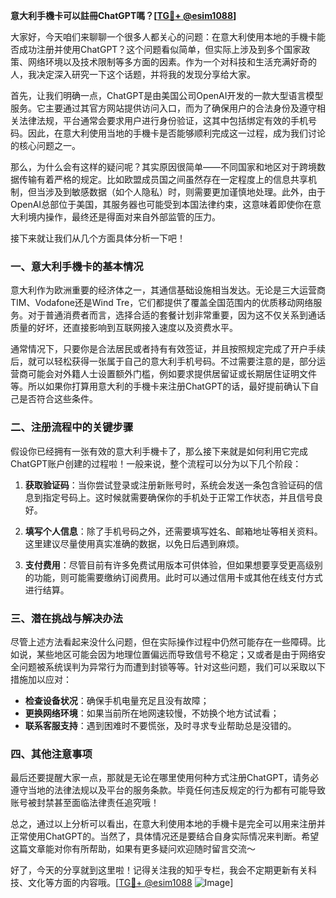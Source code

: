 **意大利手機卡可以註冊ChatGPT嗎？[[TG💪+ @esim1088](https://t.me/s/esim1088)]**

大家好，今天咱们来聊聊一个很多人都关心的问题：在意大利使用本地的手機卡能否成功注册并使用ChatGPT？这个问题看似简单，但实际上涉及到多个国家政策、网络环境以及技术限制等多方面的因素。作为一个对科技和生活充满好奇的人，我决定深入研究一下这个话题，并将我的发现分享给大家。

首先，让我们明确一点，ChatGPT是由美国公司OpenAI开发的一款大型语言模型服务。它主要通过其官方网站提供访问入口，而为了确保用户的合法身份及遵守相关法律法规，平台通常会要求用户进行身份验证，这其中包括绑定有效的手机号码。因此，在意大利使用当地的手機卡是否能够顺利完成这一过程，成为我们讨论的核心问题之一。

那么，为什么会有这样的疑问呢？其实原因很简单——不同国家和地区对于跨境数据传输有着严格的规定。比如欧盟成员国之间虽然存在一定程度上的信息共享机制，但当涉及到敏感数据（如个人隐私）时，则需要更加谨慎地处理。此外，由于OpenAI总部位于美国，其服务器也可能受到本国法律约束，这意味着即使你在意大利境内操作，最终还是得面对来自外部监管的压力。

接下来就让我们从几个方面具体分析一下吧！

### 一、意大利手機卡的基本情况

意大利作为欧洲重要的经济体之一，其通信基础设施相当发达。无论是三大运营商TIM、Vodafone还是Wind Tre，它们都提供了覆盖全国范围内的优质移动网络服务。对于普通消费者而言，选择合适的套餐计划非常重要，因为这不仅关系到通话质量的好坏，还直接影响到互联网接入速度以及资费水平。

通常情况下，只要你是合法居民或者持有有效签证，并且按照规定完成了开户手续后，就可以轻松获得一张属于自己的意大利手机号码。不过需要注意的是，部分运营商可能会对外籍人士设置额外门槛，例如要求提供居留证或长期居住证明文件等。所以如果你打算用意大利的手機卡来注册ChatGPT的话，最好提前确认下自己是否符合这些条件。

### 二、注册流程中的关键步骤

假设你已经拥有一张有效的意大利手機卡了，那么接下来就是如何利用它完成ChatGPT账户创建的过程啦！一般来说，整个流程可以分为以下几个阶段：

1. **获取验证码**：当你尝试登录或注册新账号时，系统会发送一条包含验证码的信息到指定号码上。这时候就需要确保你的手机处于正常工作状态，并且信号良好。
   
2. **填写个人信息**：除了手机号码之外，还需要填写姓名、邮箱地址等相关资料。这里建议尽量使用真实准确的数据，以免日后遇到麻烦。

3. **支付费用**：尽管目前有许多免费试用版本可供体验，但如果想要享受更高级别的功能，则可能需要缴纳订阅费用。此时可以通过信用卡或其他在线支付方式进行结算。

### 三、潜在挑战与解决办法

尽管上述方法看起来没什么问题，但在实际操作过程中仍然可能存在一些障碍。比如说，某些地区可能会因为地理位置偏远而导致信号不稳定；又或者是由于网络安全问题被系统误判为异常行为而遭到封锁等等。针对这些问题，我们可以采取以下措施加以应对：

- **检查设备状况**：确保手机电量充足且没有故障；
- **更换网络环境**：如果当前所在地网速较慢，不妨换个地方试试看；
- **联系客服支持**：遇到困难时不要慌张，及时寻求专业帮助总是没错的。

### 四、其他注意事项

最后还要提醒大家一点，那就是无论在哪里使用何种方式注册ChatGPT，请务必遵守当地的法律法规以及平台的服务条款。毕竟任何违反规定的行为都有可能导致账号被封禁甚至面临法律责任追究哦！

总之，通过以上分析可以看出，在意大利使用本地的手機卡是完全可以用来注册并正常使用ChatGPT的。当然了，具体情况还是要结合自身实际情况来判断。希望这篇文章能对你有所帮助，如果有更多疑问欢迎随时留言交流～ 

好了，今天的分享就到这里啦！记得关注我的知乎专栏，我会不定期更新有关科技、文化等方面的内容哦。[[TG💪+ @esim1088](https://t.me/s/esim1088) ![Image](https://i.postimg.cc/4NQfJmqS/Snipaste-2025-05-13-00-14-12.png)]
